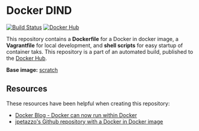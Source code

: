 # Docker DIND

[![Build Status](http://jenkins.hesjevik.im/job/docker-dind/badge/icon)](http://jenkins.hesjevik.im/job/docker-dind/) [![Docker Hub](https://img.shields.io/badge/docker-ready-blue.svg?style=plastic)](https://registry.hub.docker.com/u/bachelorthesis/dind/)

This repository contains a **Dockerfile** for a Docker in docker image, a **Vagrantfile** for local development, and **shell scripts** for easy startup of container taks. This repository is a part of an automated build, published to the [Docker Hub][docker_hub_repository].

**Base image:** [scratch][docker_hub_base_image]

[docker_hub_repository]: https://registry.hub.docker.com/u/bachelorthesis/dind/
[docker_hub_base_image]: https://registry.hub.docker.com/_/scratch/

## Resources

These resources have been helpful when creating this repository:

* [Docker Blog - Docker can now run within Docker][docker_blog_dind]
* [jpetazzo's Github repository with a Docker in Docker image][github_jpetazzo_dind]

[docker_blog_dind]: https://blog.docker.com/2013/09/docker-can-now-run-within-docker/
[github_jpetazzo_dind]: https://github.com/jpetazzo/dind